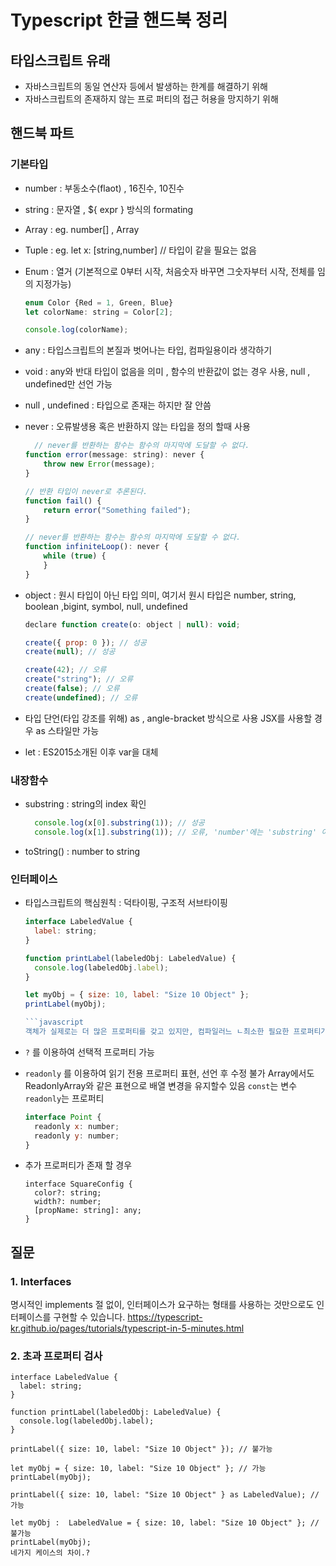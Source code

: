 # Typescript 한글 핸드북 정리


## 타입스크립트 유래
- 자바스크립트의 동일 연산자 등에서 발생하는 한계를 해결하기 위해
- 자바스크립트의 존재하지 않는 프로 퍼티의 접근 허용을 망지하기 위해

## 핸드북 파트
### 기본타입
- number : 부동소수(flaot) , 16진수, 10진수
- string : 문자열 , ${ expr } 방식의 formating
- Array : eg. number[] , Array<number>
- Tuple : eg. let x: [string,number]   // 타입이 같을 필요는 없음
- Enum : 열거 (기본적으로 0부터 시작, 처음숫자 바꾸면 그숫자부터 시작, 전체를 임의 지정가능)     
  ```javascript
  enum Color {Red = 1, Green, Blue}
  let colorName: string = Color[2];

  console.log(colorName); 
  ```
- any : 타입스크립트의 본질과 벗어나는 타입, 컴파일용이라 생각하기
- void : any와 반대 타입이 없음을 의미 , 함수의 반환값이 없는 경우 사용,  null , undefined만 선언 가능
- null , undefined : 타입으로 존재는 하지만 잘 안씀
- never : 오류발생용 혹은 반환하지 않는 타입을 정의 할때 사용
  ```javascript
    // never를 반환하는 함수는 함수의 마지막에 도달할 수 없다.
  function error(message: string): never {
      throw new Error(message);
  }

  // 반환 타입이 never로 추론된다.
  function fail() {
      return error("Something failed");
  }

  // never를 반환하는 함수는 함수의 마지막에 도달할 수 없다.
  function infiniteLoop(): never {
      while (true) {
      }
  }
  ```
  
- object : 원시 타입이 아닌 타입 의미, 여기서 원시 타입은 number, string, boolean ,bigint, symbol, null, undefined 
  
  ```javascript
  declare function create(o: object | null): void;

  create({ prop: 0 }); // 성공
  create(null); // 성공

  create(42); // 오류
  create("string"); // 오류
  create(false); // 오류
  create(undefined); // 오류
  ```
- 타입 단언(타입 강조를 위해)
  as , angle-bracket 방식으로 사용 JSX를 사용할 경우 as 스타일만 가능
  
- let : ES2015소개된 이후 var을 대체
  
### 내장함수
- substring : string의 index 확인
  ```javascript
    console.log(x[0].substring(1)); // 성공
    console.log(x[1].substring(1)); // 오류, 'number'에는 'substring' 이 없습니다.
  ```

- toString() : number to string


### 인터페이스
- 타입스크립트의 핵심원칙 : 덕타이핑, 구조적 서브타이핑 
  ```javascript
  interface LabeledValue {
    label: string;
  }

  function printLabel(labeledObj: LabeledValue) {
    console.log(labeledObj.label);
  }

  let myObj = { size: 10, label: "Size 10 Object" };
  printLabel(myObj);

  ```javascript
  객체가 실제로는 더 많은 프로퍼티를 갖고 있지만, 컴파일러느 ㄴ최소한 필요한 프로퍼티가 있는지만 확인, 이외로 타입스크립트가 관대하지않은 케이스가 있음

- `?` 를 이용하여 선택적 프로퍼티 가능
- `readonly` 를 이용하여 읽기 전용 프로퍼티 표현, 선언 후 수정 불가
  Array에서도 ReadonlyArray<T>와 같은 표현으로 배열 변경을 유지할수 있음
  `const`는 변수 `readonly`는 프로퍼티
  ```javascript
  interface Point {
    readonly x: number;
    readonly y: number;
  }
  ```
  
- 추가 프로퍼티가 존재 할 경우
  ```
  interface SquareConfig {
    color?: string;
    width?: number;
    [propName: string]: any;
  }
  ```
## 질문
### 1. Interfaces
명시적인 implements 절 없이, 인터페이스가 요구하는 형태를 사용하는 것만으로도 인터페이스를 구현할 수 있습니다. https://typescript-kr.github.io/pages/tutorials/typescript-in-5-minutes.html
  
### 2. 초과 프로퍼티 검사
  ```
  interface LabeledValue {
    label: string;
  }

  function printLabel(labeledObj: LabeledValue) {
    console.log(labeledObj.label);
  }

  printLabel({ size: 10, label: "Size 10 Object" }); // 불가능

  let myObj = { size: 10, label: "Size 10 Object" }; // 가능
  printLabel(myObj);
  
  printLabel({ size: 10, label: "Size 10 Object" } as LabeledValue); // 가능
  
  let myObj :  LabeledValue = { size: 10, label: "Size 10 Object" }; //불가능
  printLabel(myObj);
  네가지 케이스의 차이.?

  ```
